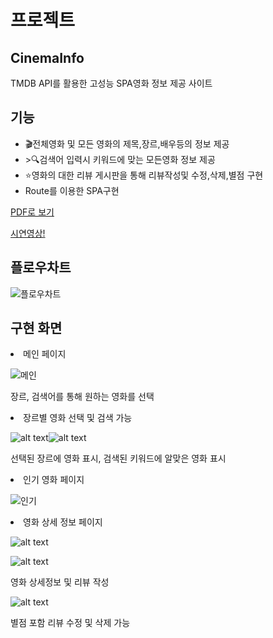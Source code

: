 <h1>프로젝트</h1>

<h2>CinemaInfo</h2>
  <p>TMDB API를 활용한 고성능 SPA영화 정보 제공 사이트 </p>
  <h2>기능</h2>
  <ul>
     <li>🎬전체영화 및 모든 영화의 제목,장르,배우등의 정보 제공</li>
     <li>>🔍검색어 입력시 키워드에 맞는 모든영화 정보 제공</li>
     <li>⭐️영화의 대한 리뷰 게시판을 통해 리뷰작성및 수정,삭제,별점 구현</li>
     <li>Route를 이용한 SPA구현</li>
  </ul>

[PDF로 보기](https://github.com/chanO4135/front_reactProject/blob/main/chan_project.pdf)

[시연영상!](MovieDemo.gif)

<h2>플로우차트</h2>

![플로우차트](/images/image-8.png)

<h2>구현 화면</h2>
<li>메인 페이지</li>

![메인](/images/image.png)

<p> 장르, 검색어를 통해 원하는 영화를 선택</p>

<li>장르별 영화 선택 및 검색 가능</li>

![alt text](/images/image-5.png)![alt text](/images/image-6.png)

<p>선택된 장르에 영화 표시, 검색된 키워드에 알맞은 영화 표시

<li>인기 영화 페이지</li>

![인기](/images/image-1.png)

<li>영화 상세 정보 페이지</li>

![alt text](/images/image-7.png)

![alt text](/images/image-9.png)

<p>영화 상세정보 및 리뷰 작성</p>

![alt text](/images/image-10.png)

<p>별점 포함 리뷰 수정 및 삭제 가능</p>
